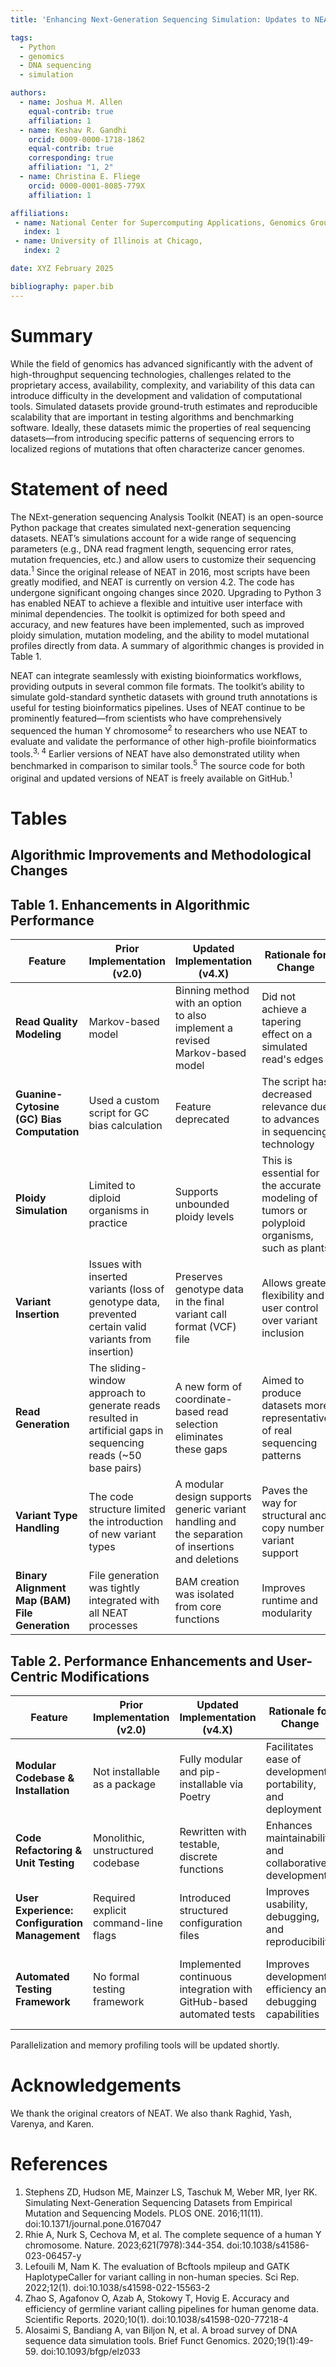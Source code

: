 ```yaml
---
title: 'Enhancing Next-Generation Sequencing Simulation: Updates to NEAT'

tags:
  - Python
  - genomics
  - DNA sequencing
  - simulation

authors:
  - name: Joshua M. Allen
    equal-contrib: true
    affiliation: 1
  - name: Keshav R. Gandhi
    orcid: 0009-0000-1718-1862
    equal-contrib: true
    corresponding: true
    affiliation: "1, 2"
  - name: Christina E. Fliege
    orcid: 0000-0001-8085-779X
    affiliation: 1

affiliations:
 - name: National Center for Supercomputing Applications, Genomics Group, 
   index: 1
 - name: University of Illinois at Chicago, 
   index: 2

date: XYZ February 2025

bibliography: paper.bib
---
```


# Summary

While the field of genomics has advanced significantly with the advent of high-throughput sequencing technologies, challenges related to the proprietary access, availability, complexity, and variability of this data can introduce difficulty in the development and validation of computational tools. Simulated datasets provide ground-truth estimates and reproducible scalability that are important in testing algorithms and benchmarking software. Ideally, these datasets mimic the properties of real sequencing datasets—from introducing specific patterns of sequencing errors to localized regions of mutations that often characterize cancer genomes.

# Statement of need

The NExt-generation sequencing Analysis Toolkit (NEAT) is an open-source Python package that creates simulated next-generation sequencing datasets. NEAT’s simulations account for a wide range of sequencing parameters (e.g., DNA read fragment length, sequencing error rates, mutation frequencies, etc.) and allow users to customize their sequencing data.<sup>1</sup> Since the original release of NEAT in 2016, most scripts have been greatly modified, and NEAT is currently on version 4.2. The code has undergone significant ongoing changes since 2020. Upgrading to Python 3 has enabled NEAT to achieve a flexible and intuitive user interface with minimal dependencies. The toolkit is optimized for both speed and accuracy, and new features have been implemented, such as improved ploidy simulation, mutation modeling, and the ability to model mutational profiles directly from data. A summary of algorithmic changes is provided in Table 1.

NEAT can integrate seamlessly with existing bioinformatics workflows, providing outputs in several common file formats. The toolkit’s ability to simulate gold-standard synthetic datasets with ground truth annotations is useful for testing bioinformatics pipelines. Uses of NEAT continue to be prominently featured—from scientists who have comprehensively sequenced the human Y chromosome<sup>2</sup> to researchers who use NEAT to evaluate and validate the performance of other high-profile bioinformatics tools.<sup>3, 4</sup> Earlier versions of NEAT have also demonstrated utility when benchmarked in comparison to similar tools.<sup>5</sup> The source code for both original and updated versions of NEAT is freely available on GitHub.<sup>1</sup>

# Tables

## Algorithmic Improvements and Methodological Changes

## Table 1. Enhancements in Algorithmic Performance

| Feature | Prior Implementation (v2.0) | Updated Implementation (v4.X) | Rationale for Change | Demonstrated Improvement |
|---------|------------------------------|--------------------------------|----------------------|-------------------------|
| **Read Quality Modeling** | Markov-based model | Binning method with an option to also implement a revised Markov-based model | Did not achieve a tapering effect on a simulated read's edges | The tapering effect was achieved with the revised Markov model |
| **Guanine-Cytosine (GC) Bias Computation** | Used a custom script for GC bias calculation | Feature deprecated | The script has decreased relevance due to advances in sequencing technology | Reduced runtime and absence of reported bugs |
| **Ploidy Simulation** | Limited to diploid organisms in practice | Supports unbounded ploidy levels | This is essential for the accurate modeling of tumors or polyploid organisms, such as plants | Inputs of ploidy greater than two and fractional ploidies will correctly simulate reads |
| **Variant Insertion** | Issues with inserted variants (loss of genotype data, prevented certain valid variants from insertion) | Preserves genotype data in the final variant call format (VCF) file | Allows greater flexibility and user control over variant inclusion | Improved accuracy of inserted variants (long variant support still in progress) |
| **Read Generation** | The sliding-window approach to generate reads resulted in artificial gaps in sequencing reads (~50 base pairs) | A new form of coordinate-based read selection eliminates these gaps | Aimed to produce datasets more representative of real sequencing patterns | Elimination of artificial gaps |
| **Variant Type Handling** | The code structure limited the introduction of new variant types | A modular design supports generic variant handling and the separation of insertions and deletions | Paves the way for structural and copy number variant support | More flexible insertion handling and future extensibility |
| **Binary Alignment Map (BAM) File Generation** | File generation was tightly integrated with all NEAT processes | BAM creation was isolated from core functions | Improves runtime and modularity | BAM generation can now be toggled independently |

## Table 2. Performance Enhancements and User-Centric Modifications

| Feature | Prior Implementation (v2.0) | Updated Implementation (v4.X) | Rationale for Change | Demonstrated Improvement |
|---------|------------------------------|--------------------------------|----------------------|-------------------------|
| **Modular Codebase & Installation** | Not installable as a package | Fully modular and pip-installable via Poetry | Facilitates ease of development, portability, and deployment | Reduced dependencies, improved maintainability |
| **Code Refactoring & Unit Testing** | Monolithic, unstructured codebase | Rewritten with testable, discrete functions | Enhances maintainability and collaborative development | Improved code readability and integrity |
| **User Experience: Configuration Management** | Required explicit command-line flags | Introduced structured configuration files | Improves usability, debugging, and reproducibility | Simplified interface, increased accessibility |
| **Automated Testing Framework** | No formal testing framework | Implemented continuous integration with GitHub-based automated tests | Improves development efficiency and debugging capabilities | Enhanced detection of random bugs and user issues (e.g., file handling) |

Parallelization and memory profiling tools will be updated shortly.

# Acknowledgements

We thank the original creators of NEAT. We also thank Raghid, Yash, Varenya, and Karen.

# References
1.	Stephens ZD, Hudson ME, Mainzer LS, Taschuk M, Weber MR, Iyer RK. Simulating Next-Generation Sequencing Datasets from Empirical Mutation and Sequencing Models. PLOS ONE. 2016;11(11). doi:10.1371/journal.pone.0167047
2.	Rhie A, Nurk S, Cechova M, et al. The complete sequence of a human Y chromosome. Nature. 2023;621(7978):344-354. doi:10.1038/s41586-023-06457-y
3.	Lefouili M, Nam K. The evaluation of Bcftools mpileup and GATK HaplotypeCaller for variant calling in non-human species. Sci Rep. 2022;12(1). doi:10.1038/s41598-022-15563-2
4.	Zhao S, Agafonov O, Azab A, Stokowy T, Hovig E. Accuracy and efficiency of germline variant calling pipelines for human genome data. Scientific Reports. 2020;10(1). doi:10.1038/s41598-020-77218-4
5.	Alosaimi S, Bandiang A, van Biljon N, et al. A broad survey of DNA sequence data simulation tools. Brief Funct Genomics. 2020;19(1):49-59. doi:10.1093/bfgp/elz033
